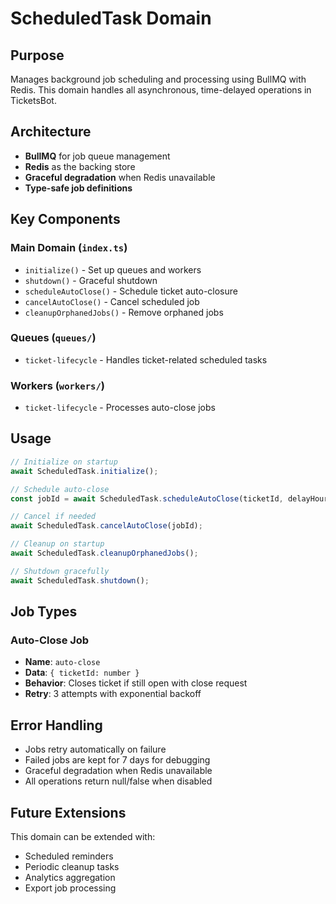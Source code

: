 # ScheduledTask Domain

## Purpose

Manages background job scheduling and processing using BullMQ with Redis. This domain handles all asynchronous, time-delayed operations in TicketsBot.

## Architecture

- **BullMQ** for job queue management
- **Redis** as the backing store
- **Graceful degradation** when Redis unavailable
- **Type-safe job definitions**

## Key Components

### Main Domain (`index.ts`)

- `initialize()` - Set up queues and workers
- `shutdown()` - Graceful shutdown
- `scheduleAutoClose()` - Schedule ticket auto-closure
- `cancelAutoClose()` - Cancel scheduled job
- `cleanupOrphanedJobs()` - Remove orphaned jobs

### Queues (`queues/`)

- `ticket-lifecycle` - Handles ticket-related scheduled tasks

### Workers (`workers/`)

- `ticket-lifecycle` - Processes auto-close jobs

## Usage

```typescript
// Initialize on startup
await ScheduledTask.initialize();

// Schedule auto-close
const jobId = await ScheduledTask.scheduleAutoClose(ticketId, delayHours);

// Cancel if needed
await ScheduledTask.cancelAutoClose(jobId);

// Cleanup on startup
await ScheduledTask.cleanupOrphanedJobs();

// Shutdown gracefully
await ScheduledTask.shutdown();
```

## Job Types

### Auto-Close Job

- **Name**: `auto-close`
- **Data**: `{ ticketId: number }`
- **Behavior**: Closes ticket if still open with close request
- **Retry**: 3 attempts with exponential backoff

## Error Handling

- Jobs retry automatically on failure
- Failed jobs are kept for 7 days for debugging
- Graceful degradation when Redis unavailable
- All operations return null/false when disabled

## Future Extensions

This domain can be extended with:

- Scheduled reminders
- Periodic cleanup tasks
- Analytics aggregation
- Export job processing
